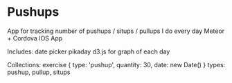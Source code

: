 Pushups
========

App for tracking number of pushups / situps / pullups I do every day
Meteor + Cordova
IOS App

Includes:
date picker pikaday
d3.js for graph of each day

Collections:
exercise {
  type: 'pushup',
  quantity: 30,
  date: new Date()
}
types: pushup, pullup, situps
